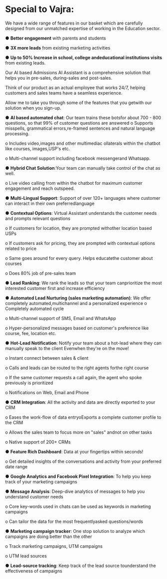 # Special to Vajra:
We have a wide range of features in our basket which are carefully designed from our unmatched expertise of working in the Education sector.

● **Better engagement** with parents and students

● **3X more leads** from existing marketing activities

● **Up   to   50%   Increase   in   school,   college   andeducational institutions visits** from existing leads.

Our AI based Admissions AI Assistant is a comprehensive solution that helps you in pre-sales, during-sales and post-sales.

Think of our product as an actual employee that works 24/7, helping customers and sales teams have a seamless experience.

Allow me to take you through some of the features that you getwith our solution when you sign-up.

● **AI based automated chat**: Our team trains these botsfor about 700 - 800 questions, so that 99% of customer questions are answered 
  o Supports   misspells,   grammatical   errors,re-framed sentences and        natural language processing.

  o Includes video,images and other       multimediac ollaterals within the     chatbot like courses, images,USP's    etc.

  o Multi-channel support including facebook messengerand Whatsapp.
  
● **Hybrid Chat Solution**:Your team   can manually take control of the chat as well.

 o  Live video calling from within  the chatbot for maximum customer       engagement and reach outspeed.

● **Multi-Lingual Support**: Support of over 120+ languages where   customer   can   interact   in   their   own   preferredlanguage

● **Contextual Options**:  Virtual Assistant understands the customer needs and prompts relevant questions

 o If   customers  for   location,   they  are  prompted  withother location based USPs 

 o If customers ask for pricing, they are prompted with contextual options related to price

 o Same goes around for every query. Helps educatethe customer about courses
 
 o Does 80% job of pre-sales team

● **Lead Ranking**: We rank the leads so that your team canprioritize the most interested customer first and increase efficiency

● **Automated   Lead   Nurturing   (sales   marketing automation)**:   We   offer   completely   automated,multichannel and a personalized experience 
   o Completely automated cycle

   o Multi-channel support of SMS, Email and WhatsApp
   
   o Hyper-personalized messages based on customer's preference like course, fee, location etc.
   
● **Hot-Lead Notification**:  Notify your team about a hot-lead where they can manually speak to the client Evenwhen they're on the move!

 o Instant connect between sales & client

 o Calls and leads can be routed to the right agents forthe right course

 o If the same customer requests a call again, the agent who spoke previously is prioritized

 o Notifications on Web, Email and Phone 
 
● **CRM Integration**: All the activity and data are directly exported to your CRM

  o Eases the work-flow of data entryoExports a complete customer profile to the CRM

  o Allows the sales team to focus more on "sales" andnot on other tasks

  o Native support of 200+ CRMs

● **Feature Rich Dashboard**: Data at your fingertips within seconds!

 o Get   detailed   insights   of   the   conversations   and activity from your preferred date range
 
● **Google Analytics and Facebook Pixel Integration**: To help you keep track of your marketing campaigns

● **Message Analysis**: Deep-dive analytics of messages to help you understand customer needs

 o Core key-words used in chats can be used as keywords in marketing campaigns

 o Can tailor the data for the most frequentlyasked questions/words
 
● **Marketing campaign tracker**:  One   stop   solution   to analyze which campaigns are doing better than the other

  o Track marketing campaigns, UTM campaigns

  o UTM lead sources

● **Lead-source tracking**: Keep track of the lead source tounderstand the effectiveness of campaigns